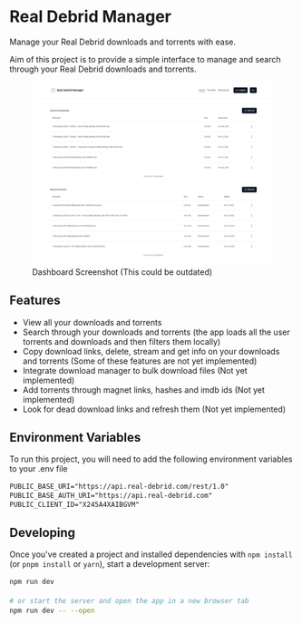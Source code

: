 # Real Debrid Manager

Manage your Real Debrid downloads and torrents with ease.

Aim of this project is to provide a simple interface to manage and search through your Real Debrid downloads and torrents.

<figure>
    <img src="./assets/rd01.jpeg" alt="App Screenshot">
    <figcaption>Dashboard Screenshot (This could be outdated)</figcaption>
</figure>

## Features

- View all your downloads and torrents
- Search through your downloads and torrents (the app loads all the user torrents and downloads and then filters them locally)
- Copy download links, delete, stream and get info on your downloads and torrents (Some of these features are not yet implemented)
- Integrate download manager to bulk download files (Not yet implemented)
- Add torrents through magnet links, hashes and imdb ids (Not yet implemented)
- Look for dead download links and refresh them (Not yet implemented)

## Environment Variables

To run this project, you will need to add the following environment variables to your .env file

```
PUBLIC_BASE_URI="https://api.real-debrid.com/rest/1.0"
PUBLIC_BASE_AUTH_URI="https://api.real-debrid.com"
PUBLIC_CLIENT_ID="X245A4XAIBGVM"
```

## Developing

Once you've created a project and installed dependencies with `npm install` (or `pnpm install` or `yarn`), start a development server:

```bash
npm run dev

# or start the server and open the app in a new browser tab
npm run dev -- --open
```
